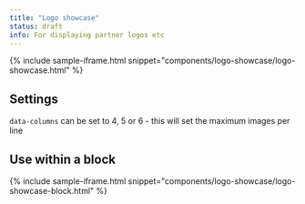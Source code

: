 ```yaml
---
title: "Logo showcase"
status: draft
info: For displaying partner logos etc
---
```


{% include sample-iframe.html snippet="components/logo-showcase/logo-showcase.html" %}

## Settings

`data-columns` can be set to 4, 5 or 6 - this will set the maximum images per line

## Use within a block

{% include sample-iframe.html snippet="components/logo-showcase/logo-showcase-block.html" %}
